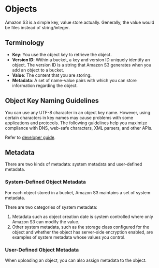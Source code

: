 # Objects
Amazon S3 is a simple key, value store actually. Generally, the value would be files instead of string/integer.

## Terminology
- **Key**: You use the object key to retrieve the object.
- **Version ID**: Within a bucket, a key and version ID uniquely identify an object. The version ID is a string that Amazon S3 generates when you add an object to a bucket.
- **Value**: The content that you are storing.
- **Metadata**: A set of name-value pairs with which you can store information regarding the object.

## Object Key Naming Guidelines
You can use any UTF-8 character in an object key name. However, using certain characters in key names may cause problems with some applications and protocols. The following guidelines help you maximize compliance with DNS, web-safe characters, XML parsers, and other APIs.

Refer to [developer guide](https://docs.aws.amazon.com/AmazonS3/latest/dev/UsingMetadata.html).

## Metadata
There are two kinds of metadata: system metadata and user-defined metadata.

### System-Defined Object Metadata
For each object stored in a bucket, Amazon S3 maintains a set of system metadata.

There are two categories of system metadata:

1. Metadata such as object creation date is system controlled where only Amazon S3 can modify the value.
2. Other system metadata, such as the storage class configured for the object and whether the object has server-side encryption enabled, are examples of system metadata whose values you control.

### User-Defined Object Metadata
When uploading an object, you can also assign metadata to the object. 
